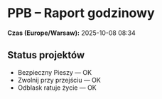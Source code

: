 # PPB – Raport godzinowy
**Czas (Europe/Warsaw):** 2025-10-08 08:34

## Status projektów
- Bezpieczny Pieszy — OK
- Zwolnij przy przejściu — OK
- Odblask ratuje życie — OK

